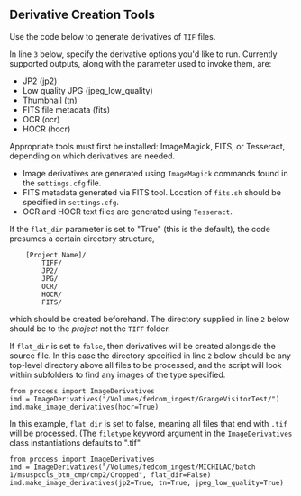 
## Derivative Creation Tools

Use the code below to generate derivatives of `TIF` files.

In line `3` below, specify the derivative options you'd like to run. Currently supported outputs, along with the parameter used to invoke them, are:

+    JP2 (jp2)
+    Low quality JPG (jpeg_low_quality)
+    Thumbnail (tn)
+    FITS file metadata (fits)
+    OCR (ocr)
+    HOCR (hocr)

Appropriate tools must first be installed: ImageMagick, FITS, or Tesseract, depending on which derivatives are needed.

+ Image derivatives are generated using `ImageMagick`  commands found in the `settings.cfg` file. 
+ FITS metadata generated via FITS tool. Location of `fits.sh` should be specified in `settings.cfg`.
+ OCR and HOCR text files are generated using `Tesseract`.

If the `flat_dir` parameter is set to "True" (this is the default), the code presumes a certain directory structure,
    
        [Project Name]/
            TIFF/
            JP2/
            JPG/
            OCR/
            HOCR/
            FITS/
            
which should be created beforehand. The directory supplied in line `2` below should be to the *project* not the `TIFF` folder.

If `flat_dir` is set to `false`, then derivatives will be created alongside the source file. In this case the directory specified in line `2` below should be any top-level directory above all files to be processed, and the script will look within subfolders to find any images of the type specified.


    from process import ImageDerivatives
    imd = ImageDerivatives("/Volumes/fedcom_ingest/GrangeVisitorTest/")
    imd.make_image_derivatives(hocr=True)

In this example, `flat_dir` is set to false, meaning all files that end with `.tif` will be processed. (The `filetype` keyword argument in the `ImageDerivatives` class instantiations defaults to ".tif".


    from process import ImageDerivatives
    imd = ImageDerivatives("/Volumes/fedcom_ingest/MICHILAC/batch 1/msuspccls_btn_cmp/cmp2/Cropped", flat_dir=False)
    imd.make_image_derivatives(jp2=True, tn=True, jpeg_low_quality=True)
